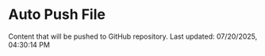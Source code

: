 # Auto Push File

Content that will be pushed to GitHub repository.
Last updated: 07/20/2025, 04:30:14 PM